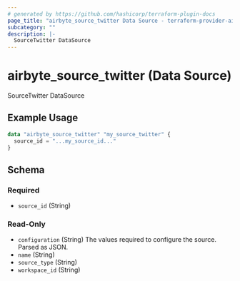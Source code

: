 ```yaml
---
# generated by https://github.com/hashicorp/terraform-plugin-docs
page_title: "airbyte_source_twitter Data Source - terraform-provider-airbyte"
subcategory: ""
description: |-
  SourceTwitter DataSource
---
```


# airbyte_source_twitter (Data Source)

SourceTwitter DataSource

## Example Usage

```terraform
data "airbyte_source_twitter" "my_source_twitter" {
  source_id = "...my_source_id..."
}
```

<!-- schema generated by tfplugindocs -->
## Schema

### Required

- `source_id` (String)

### Read-Only

- `configuration` (String) The values required to configure the source. Parsed as JSON.
- `name` (String)
- `source_type` (String)
- `workspace_id` (String)


